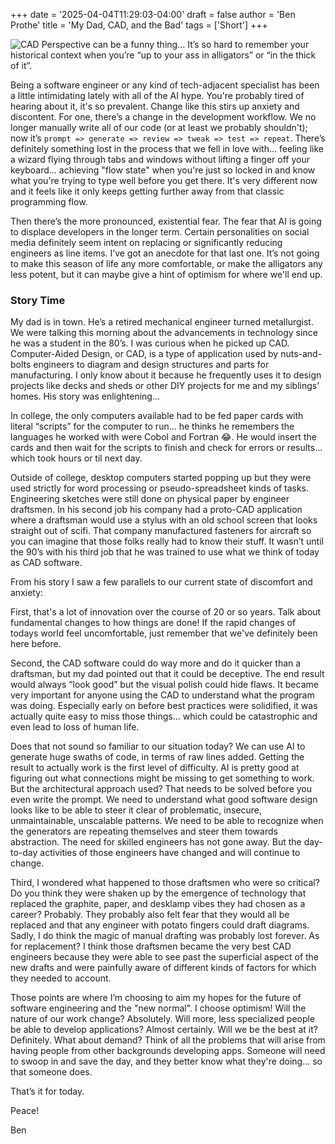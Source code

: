 +++
date = '2025-04-04T11:29:03-04:00'
draft = false
author = 'Ben Prothe'
title = 'My Dad, CAD, and the Bad'
tags = ['Short']
+++

![CAD](/img/cad_image.jpg)
Perspective can be a funny thing… It’s so hard to remember your historical context when you’re “up to your ass in alligators” or “in the thick of it”.

Being a software engineer or any kind of tech-adjacent specialist has been a little intimidating lately with all of the AI hype. You're probably tired of hearing about it, it's so prevalent. Change like this stirs up anxiety and discontent. For one, there’s a change in the development workflow. We no longer manually write all of our code (or at least we probably shouldn't); now it’s `prompt => generate => review => tweak => test => repeat`. There’s definitely something lost in the process that we fell in love with... feeling like a wizard flying through tabs and windows without lifting a finger off your keyboard... achieving "flow state" when you're just so locked in and know what you're trying to type well before you get there. It's very different now and it feels like it only keeps getting further away from that classic programming flow.

Then there’s the more pronounced, existential fear. The fear that AI is going to displace developers in the longer term. Certain personalities on social media definitely seem intent on replacing or significantly reducing engineers as line items. I’ve got an anecdote for that last one. It’s not going to make this season of life any more comfortable, or make the alligators any less potent, but it can maybe give a hint of optimism for where we'll end up.

### Story Time

My dad is in town. He’s a retired mechanical engineer turned metallurgist. We were talking this morning about the advancements in technology since he was a student in the 80’s. I was curious when he picked up CAD. Computer-Aided Design, or CAD, is a type of application used by nuts-and-bolts engineers to diagram and design structures and parts for manufacturing. I only know about it because he frequently uses it to design projects like decks and sheds or other DIY projects for me and my siblings’ homes. His story was enlightening…

In college, the only computers available had to be fed paper cards with literal “scripts” for the computer to run… he thinks he remembers the languages he worked with were Cobol and Fortran 😂. He would insert the cards and then wait for the scripts to finish and check for errors or results... which took hours or til next day.

Outside of college, desktop computers started popping up but they were used strictly for word processing or pseudo-spreadsheet kinds of tasks. Engineering sketches were still done on physical paper by engineer draftsmen. In his second job his company had a proto-CAD application where a draftsman would use a stylus with an old school screen that looks straight out of scifi. That company manufactured fasteners for aircraft so you can imagine that those folks really had to know their stuff. It wasn’t until the 90’s with his third job that he was trained to use what we think of today as CAD software.

From his story I saw a few parallels to our current state of discomfort and anxiety:

First, that's a lot of innovation over the course of 20 or so years. Talk about fundamental changes to how things are done! If the rapid changes of todays world feel uncomfortable, just remember that we've definitely been here before.

Second, the CAD software could do way more and do it quicker than a draftsman, but my dad pointed out that it could be deceptive. The end result would always “look good” but the visual polish could hide flaws. It became very important for anyone using the CAD to understand what the program was doing. Especially early on before best practices were solidified, it was actually quite easy to miss those things... which could be catastrophic and even lead to loss of human life.

Does that not sound so familiar to our situation today? We can use AI to generate huge swaths of code, in terms of raw lines added. Getting the result to actually work is the first level of difficulty. AI is pretty good at figuring out what connections might be missing to get something to work. But the architectural approach used? That needs to be solved before you even write the prompt. We need to understand what good software design looks like to be able to steer it clear of problematic, insecure, unmaintainable, unscalable patterns. We need to be able to recognize when the generators are repeating themselves and steer them towards abstraction. The need for skilled engineers has not gone away. But the day-to-day activities of those engineers have changed and will continue to change.

Third, I wondered what happened to those draftsmen who were so critical? Do you think they were shaken up by the emergence of technology that replaced the graphite, paper, and desklamp vibes they had chosen as a career? Probably. They probably also felt fear that they would all be replaced and that any engineer with potato fingers could draft diagrams. Sadly, I do think the magic of manual drafting was probably lost forever. As for replacement? I think those draftsmen became the very best CAD engineers because they were able to see past the superficial aspect of the new drafts and were painfully aware of different kinds of factors for which they needed to account.

Those points are where I’m choosing to aim my hopes for the future of software engineering and the "new normal". I choose optimism! Will the nature of our work change? Absolutely. Will more, less specialized people be able to develop applications? Almost certainly. Will we be the best at it? Definitely. What about demand? Think of all the problems that will arise from having people from other backgrounds developing apps. Someone will need to swoop in and save the day, and they better know what they're doing... so that someone does.

That’s it for today.

Peace!

Ben
